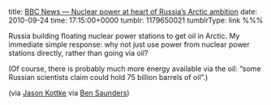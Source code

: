 title: [BBC News — Nuclear power at heart of Russia’s Arctic ambition](http://www.bbc.co.uk/news/world-11381773)
date: 2010-09-24
time: 17:15:00+0000
tumblr: 1179650021
tumblrType: link
%%%

Russia building floating nuclear power stations to get oil in Arctic. My immediate simple response: why not just use power from nuclear power stations directly, rather than going via oil?

(Of course, there is probably much more energy available via the oil: “some Russian scientists claim could hold 75 billion barrels of oil”.)

(via [Jason Kottke](http://kottke.org/10/09/floating-nuclear-power-stations) via [Ben Saunders](http://twitter.com/polarben))

